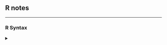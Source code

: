 ## R notes

------------------------------

### R Syntax

<details>
<summary markdown='span'>
</summary>

mapply
assign
save(list=blah, file="blah.RData") # blah is a character string with an object name

# attach full namespace for testing purposes
attach(getNamespace("qtl"))

# another idea
assignInNamespace("stepwiseqtl", stepwiseqtlQuoc, ns="qtl")

# utf-16 codes
# rightarrow: 2192
"\u2192"
# (doesn't seem to work in jpg files, but does in png)

Building R packages in Windows
R CMD INSTALL --build --compile-both qtl_1.32-3.tar.gz

Avoid read.csv (due to the default fill=TRUE)
Use read.table(..., header=TRUE, sep=",")
fill=TRUE behaves terribly if later rows have extra columns

---

reinstalling all R packages:
update.packages(checkBuilt=TRUE, ask=FALSE)

---

installing gfortran:
(http://r.research.att.com/libs/gfortran-4.8.2-darwin13.tar.bz2)
sudo tar fxz ~/Desktop/gfortran-4.8.2-darwin13.tar.bz2 -C /

---

in ~/.R/config:

CC=clang
CXX=clang++
F77=gfortran-4.8
FC=$F77
OBJC=clang

Also, in ~/.R/Makevars

CFLAGS=-g -O2 -Wall -pedantic
CXXFLAGS=-g -O2 -Wall -pedantic

---

Installing from github _with_ vignettes:

install_github("ropensci/rentrez", build_vignettes=TRUE)

[install_github passes extra args, including build_vignettes, to install()]

---

rgl package:

 - had a problem that X11 wasn't found, used:

   sudo ln -s /opt/X11 /usr/X11

 - still having a problem, with libpng.
   StackOverflow (http://bit.ly/1R01mV7) says:

      R CMD INSTALL --with-libpng-prefix=/usr/X11/lib/ rgl

   Got the same error (can't load libpng); gave up and went with the
   (older) binary version of the package.

---

complete.cases: identifies the rows of a matrix that have no NAs

---

Environment variables

Sys.setenv("NOT_CRAN"="true")
Sys.unsetenv("NOT_CRAN")
Sys.getenv("NOT_CRAN")

---

# setNames: create and set names for an object at the same time.
setNames(1:3, c("first", "second", "third"))

---

# address of an object; useful to see if it's been copied
# See http://adv-r.had.co.nz/memory.html#modification
plyr::address(x) # address of object
plyr::ref(x)     # number of references to object

---
